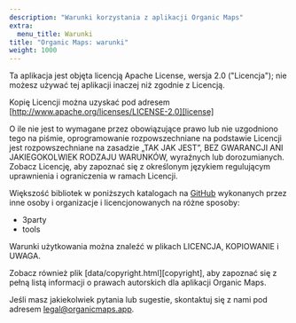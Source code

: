 ```yaml
---
description: "Warunki korzystania z aplikacji Organic Maps"
extra:
  menu_title: Warunki
title: "Organic Maps: warunki"
weight: 1000
---
```


Ta aplikacja jest objęta licencją Apache License, wersja 2.0 ("Licencja");
nie możesz używać tej aplikacji inaczej niż zgodnie z Licencją.

Kopię Licencji można uzyskać pod adresem
[http://www.apache.org/licenses/LICENSE-2.0][license]

O ile nie jest to wymagane przez obowiązujące prawo lub nie uzgodniono tego
na piśmie, oprogramowanie rozpowszechniane na podstawie Licencji jest
rozpowszechniane na zasadzie „TAK JAK JEST”, BEZ GWARANCJI ANI
JAKIEGOKOLWIEK RODZAJU WARUNKÓW, wyraźnych lub dorozumianych. Zobacz
Licencję, aby zapoznać się z określonym językiem regulującym uprawnienia i
ograniczenia w ramach Licencji.

Większość bibliotek w poniższych katalogach na [GitHub][github] wykonanych
przez inne osoby i organizacje i licencjonowanych na różne sposoby:

- 3party
- tools

Warunki użytkowania można znaleźć w plikach LICENCJA, KOPIOWANIE i UWAGA.

Zobacz również plik [data/copyright.html][copyright], aby zapoznać się z
pełną listą informacji o prawach autorskich dla aplikacji Organic Maps.

Jeśli masz jakiekolwiek pytania lub sugestie, skontaktuj się z nami pod
adresem [legal@organicmaps.app](mailto:legal@organicmaps.app).

[github]: https://github.com/organicmaps/organicmaps
[licencja]: http://www.apache.org/licenses/LICENSE-2.0
[prawa autorskie]: https://htmlpreview.github.io/?https://github.com/organicmaps/organicmaps/master/data/copyright.html
